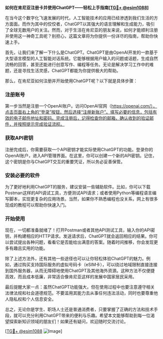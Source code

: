 **如何在肯尼亚注册卡并使用ChatGPT——轻松上手指南[[TG💪+ @esim1088](https://t.me/s/esim1088)]**

在当今这个数字化飞速发展的时代，人工智能技术的应用已经渗透到我们生活的方方面面。而作为其中的佼佼者，ChatGPT以其强大的语言理解和生成能力，吸引了全球无数用户的关注。然而，对于生活在肯尼亚的朋友来说，如何才能顺利注册并使用这一神奇工具呢？别担心，这篇文章将为你提供一份详尽的指南，帮助你快速上手。

首先，让我们来了解一下什么是ChatGPT。ChatGPT是由OpenAI开发的一款基于大型语言模型的人工智能对话系统。它能够根据用户输入的问题或话题，生成自然流畅的回答，甚至还能进行创意写作、编程等任务。无论是解决学习工作中的难题，还是寻找生活灵感，ChatGPT都能为你提供极大的帮助。

那么，在肯尼亚如何注册并开始使用ChatGPT呢？以下就是具体步骤：

### 注册账号

第一步当然是注册一个OpenAI账户。访问OpenAI官网（https://openai.com/），点击页面右上角的“登录”按钮，然后选择“注册新账户”。填写必要的信息，包括有效的电子邮件地址和密码。完成注册后，记得检查你的邮箱，确认收到的验证邮件，并按照提示完成验证流程。

### 获取API密钥

注册完成后，你需要获取一个API密钥才能实际使用ChatGPT的功能。登录你的OpenAI账户，进入API管理界面。在这里，你可以创建一个新的API密钥。记住，这个密钥是你与ChatGPT交互的重要凭证，所以务必妥善保管。

### 安装必要的软件

为了更好地利用ChatGPT的服务，建议安装一些辅助软件。比如，你可以下载Postman这样的API调试工具，方便测试API请求；或者使用Python等编程语言编写脚本，实现更复杂的应用场景。当然，如果你不熟悉编程也没关系，网上有很多现成的教程可以帮助你快速入门。

### 开始使用

现在，一切都准备就绪了！打开Postman或者其他API测试工具，输入你的API密钥，并构建相应的HTTP请求。发送请求后，ChatGPT就会返回相应的结果。你可以尝试提出各种问题，看看它是否能给出满意的答案。随着时间推移，你会发现更多有趣且实用的功能。

除了上述方法外，还有其他一些途径也可以让你轻松体验ChatGPT的魅力。例如，通过购买支持国际服务的虚拟号码卡（eSIM卡），可以绕过地域限制直接连接到国外服务器，从而无障碍地使用ChatGPT及其他海外资源。这种方法不仅便捷高效，而且成本低廉，非常适合像肯尼亚这样的发展中国家居民采用。

最后提醒大家一点：虽然ChatGPT功能强大，但在使用过程中也要注意遵守相关法律法规和社会道德规范。不要滥用其能力去从事任何违法活动，同时也要尊重他人隐私权和个人信息安全。

总之，无论你是学生、职场人士还是普通消费者，只要掌握了正确的方法和技术手段，就可以充分利用ChatGPT带来的便利与乐趣。希望本文能够帮助到每一位渴望探索新知识领域的朋友们！如果还有疑问，欢迎随时交流讨论。

[[TG💪+ @esim1088](https://t.me/s/esim1088) ![Image](https://i.postimg.cc/4NQfJmqS/Snipaste-2025-05-13-00-14-12.png)]